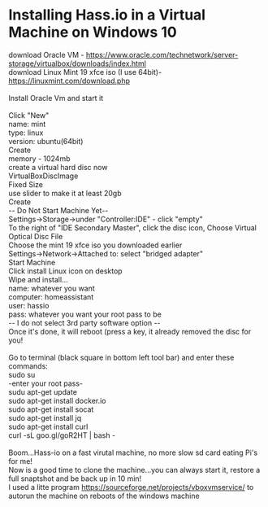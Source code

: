 # Installing Hass.io in a Virtual Machine on Windows 10

download Oracle VM - https://www.oracle.com/technetwork/server-storage/virtualbox/downloads/index.html<br/>
download Linux Mint 19 xfce iso (I use 64bit)- https://linuxmint.com/download.php<br/>
<br/>
Install Oracle Vm and start it<br/>
<br/>
Click "New"<br/>
name: mint<br/>
type: linux<br/>
version: ubuntu(64bit)<br/>
Create<br/>
memory - 1024mb<br/>
create a virtual hard disc now<br/>
VirtualBoxDiscImage<br/>
Fixed Size<br/>
use slider to make it at least 20gb<br/>
Create<br/>
-- Do Not Start Machine Yet--<br/>
Settings->Storage->under "Controller:IDE" - click "empty"<br/>
To the right of "IDE Secondary Master", click the disc icon, Choose Virtual Optical Disc File<br/>
Choose the mint 19 xfce iso you downloaded earlier<br/>
Settings->Network->Attached to: select "bridged adapter"<br/>
Start Machine<br/>
Click install Linux icon on desktop<br/>
Wipe and install...<br/>
name: whatever you want<br/>
computer: homeassistant<br/>
user: hassio<br/>
pass: whatever you want your root pass to be<br/>
-- I do not select 3rd party software option --<br/>
Once it's done, it will reboot (press a key, it already removed the disc for you!<br/>
<br/>
Go to terminal (black square in bottom left tool bar) and enter these commands:<br/>
sudo su<br/>
-enter your root pass-<br/>
sudu apt-get update<br/>
sudo apt-get install docker.io<br/>
sudo apt-get install socat<br/>
sudo apt-get install jq<br/>
sudo apt-get install curl<br/>
curl -sL goo.gl/goR2HT | bash -<br/>
<br/>
Boom...Hass-io on a fast virutal machine, no more slow sd card eating Pi's for me!<br/>
Now is a good time to clone the machine...you can always start it, restore a full snaptshot and be back up in 10 min!<br/>
I used a litte program https://sourceforge.net/projects/vboxvmservice/ to autorun the machine on reboots of the windows machine


